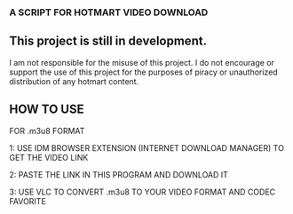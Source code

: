 ### A SCRIPT FOR HOTMART VIDEO DOWNLOAD

## This project is still in development.
I am not responsible for the misuse of this project. I do not encourage or support the use of this project for the purposes of piracy or unauthorized distribution of any hotmart content.

## HOW TO USE

FOR .m3u8 FORMAT

1: USE IDM BROWSER EXTENSION (INTERNET DOWNLOAD MANAGER) TO GET THE VIDEO LINK

2: PASTE THE LINK IN THIS PROGRAM AND DOWNLOAD IT

3: USE VLC TO CONVERT .m3u8 TO YOUR VIDEO FORMAT AND CODEC FAVORITE
